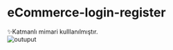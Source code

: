 # eCommerce-login-register
 
 ✨Katmanlı mimari kulllanılmıştır. <br>
![outuput](https://user-images.githubusercontent.com/77546366/118361815-a9e45480-b595-11eb-8cfd-0ea0fe26f7a0.PNG)

